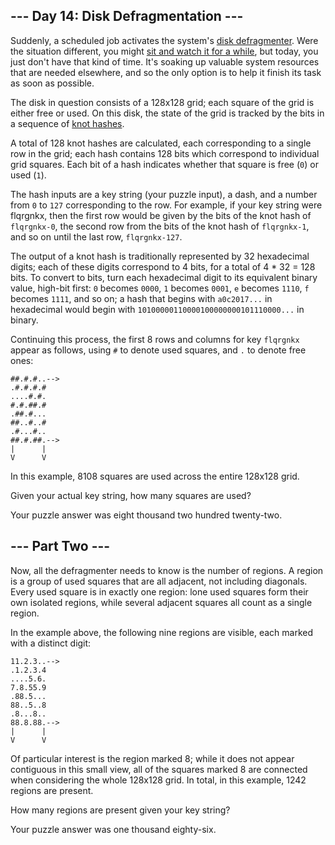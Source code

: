 ## --- Day 14: Disk Defragmentation ---

Suddenly, a scheduled job activates the system's [disk defragmenter](https://en.wikipedia.org/wiki/Defragmentation). Were the situation different, you might [sit and watch it for a while](https://www.youtube.com/watch?v=kPv1gQ5Rs8A&t=37), but today, you just don't have that kind of time. It's soaking up valuable system resources that are needed elsewhere, and so the only option is to help it finish its task as soon as possible.

The disk in question consists of a 128x128 grid; each square of the grid is either free or used. On this disk, the state of the grid is tracked by the bits in a sequence of [knot hashes](http://adventofcode.com/2017/day/10).

A total of 128 knot hashes are calculated, each corresponding to a single row in the grid; each hash contains 128 bits which correspond to individual grid squares. Each bit of a hash indicates whether that square is free (```0```) or used (```1```).

The hash inputs are a key string (your puzzle input), a dash, and a number from ```0``` to ```127``` corresponding to the row. For example, if your key string were flqrgnkx, then the first row would be given by the bits of the knot hash of ```flqrgnkx-0```, the second row from the bits of the knot hash of ```flqrgnkx-1```, and so on until the last row, ```flqrgnkx-127```.

The output of a knot hash is traditionally represented by 32 hexadecimal digits; each of these digits correspond to 4 bits, for a total of 4 * 32 = 128 bits. To convert to bits, turn each hexadecimal digit to its equivalent binary value, high-bit first: ```0``` becomes ```0000```, ```1``` becomes ```0001```, ```e``` becomes ```1110```, ```f``` becomes ```1111```, and so on; a hash that begins with ```a0c2017...``` in hexadecimal would begin with ```10100000110000100000000101110000...``` in binary.

Continuing this process, the first 8 rows and columns for key ```flqrgnkx``` appear as follows, using ```#``` to denote used squares, and ```.``` to denote free ones:

```text
##.#.#..-->
.#.#.#.#   
....#.#.   
#.#.##.#   
.##.#...   
##..#..#   
.#...#..   
##.#.##.-->
|      |   
V      V   
```

In this example, 8108 squares are used across the entire 128x128 grid.

Given your actual key string, how many squares are used?

Your puzzle answer was eight thousand two hundred twenty-two.

## --- Part Two ---

Now, all the defragmenter needs to know is the number of regions. A region is a group of used squares that are all adjacent, not including diagonals. Every used square is in exactly one region: lone used squares form their own isolated regions, while several adjacent squares all count as a single region.

In the example above, the following nine regions are visible, each marked with a distinct digit:

```text
11.2.3..-->
.1.2.3.4   
....5.6.   
7.8.55.9   
.88.5...   
88..5..8   
.8...8..   
88.8.88.-->
|      |   
V      V   
```

Of particular interest is the region marked 8; while it does not appear contiguous in this small view, all of the squares marked 8 are connected when considering the whole 128x128 grid. In total, in this example, 1242 regions are present.

How many regions are present given your key string?

Your puzzle answer was one thousand eighty-six.